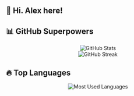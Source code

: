 ## 👋 Hi. Alex here!

## 📊 GitHub Superpowers

<p align="center">
  <img src="https://github-readme-stats.vercel.app/api?username=KiraraSan&show_icons=true&count_private=true&theme=tokyonight" alt="GitHub Stats">
  <br>
  <img src="https://streak-stats.demolab.com?user=KiraraSan&theme=tokyonight" alt="GitHub Streak">
</p>

## 🔥 Top Languages

<p align="center">
  <img src="https://github-readme-stats.vercel.app/api/top-langs/?username=KiraraSan&layout=compact&langs_count=10&theme=tokyonight" alt="Most Used Languages">
</p>
